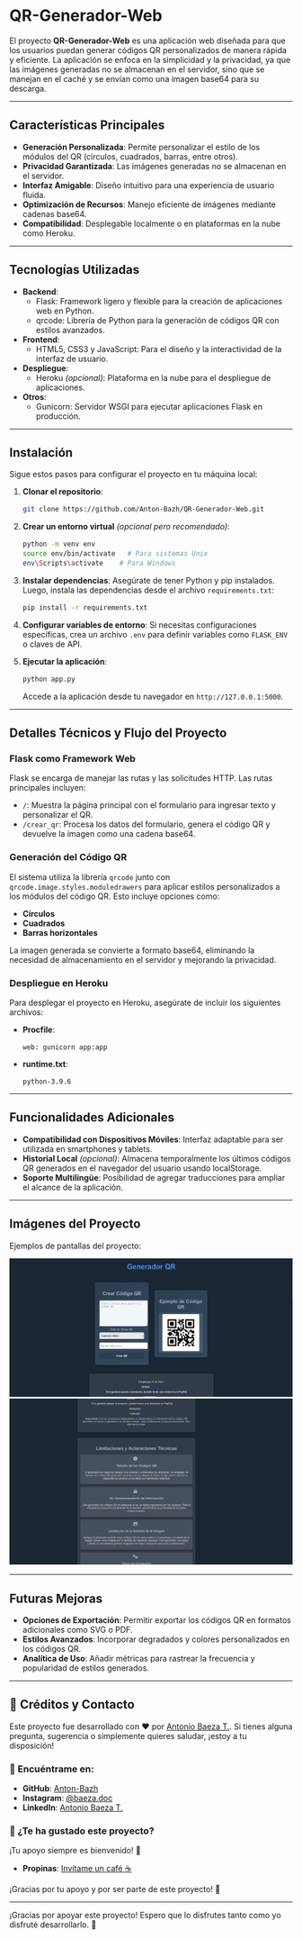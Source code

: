 # QR-Generador-Web

El proyecto **QR-Generador-Web** es una aplicación web diseñada para que los usuarios puedan generar códigos QR personalizados de manera rápida y eficiente. La aplicación se enfoca en la simplicidad y la privacidad, ya que las imágenes generadas no se almacenan en el servidor, sino que se manejan en el caché y se envían como una imagen base64 para su descarga.

---

## Características Principales

- **Generación Personalizada**: Permite personalizar el estilo de los módulos del QR (círculos, cuadrados, barras, entre otros).
- **Privacidad Garantizada**: Las imágenes generadas no se almacenan en el servidor.
- **Interfaz Amigable**: Diseño intuitivo para una experiencia de usuario fluida.
- **Optimización de Recursos**: Manejo eficiente de imágenes mediante cadenas base64.
- **Compatibilidad**: Desplegable localmente o en plataformas en la nube como Heroku.

---

## Tecnologías Utilizadas

- **Backend**:
  - Flask: Framework ligero y flexible para la creación de aplicaciones web en Python.
  - qrcode: Librería de Python para la generación de códigos QR con estilos avanzados.
- **Frontend**:
  - HTML5, CSS3 y JavaScript: Para el diseño y la interactividad de la interfaz de usuario.
- **Despliegue**:
  - Heroku *(opcional)*: Plataforma en la nube para el despliegue de aplicaciones.
- **Otros**:
  - Gunicorn: Servidor WSGI para ejecutar aplicaciones Flask en producción.

---

## Instalación

Sigue estos pasos para configurar el proyecto en tu máquina local:

1. **Clonar el repositorio**:
   ```bash
   git clone https://github.com/Anton-Bazh/QR-Generador-Web.git
   ```

2. **Crear un entorno virtual** *(opcional pero recomendado)*:
   ```bash
   python -m venv env
   source env/bin/activate   # Para sistemas Unix
   env\Scripts\activate    # Para Windows
   ```

3. **Instalar dependencias**:
   Asegúrate de tener Python y pip instalados. Luego, instala las dependencias desde el archivo `requirements.txt`:
   ```bash
   pip install -r requirements.txt
   ```

4. **Configurar variables de entorno**:
   Si necesitas configuraciones específicas, crea un archivo `.env` para definir variables como `FLASK_ENV` o claves de API.

5. **Ejecutar la aplicación**:
   ```bash
   python app.py
   ```
   Accede a la aplicación desde tu navegador en `http://127.0.0.1:5000`.

---

## Detalles Técnicos y Flujo del Proyecto

### Flask como Framework Web

Flask se encarga de manejar las rutas y las solicitudes HTTP. Las rutas principales incluyen:

- `/`: Muestra la página principal con el formulario para ingresar texto y personalizar el QR.
- `/crear_qr`: Procesa los datos del formulario, genera el código QR y devuelve la imagen como una cadena base64.

### Generación del Código QR

El sistema utiliza la librería `qrcode` junto con `qrcode.image.styles.moduledrawers` para aplicar estilos personalizados a los módulos del código QR. Esto incluye opciones como:

- **Círculos**
- **Cuadrados**
- **Barras horizontales**

La imagen generada se convierte a formato base64, eliminando la necesidad de almacenamiento en el servidor y mejorando la privacidad.

### Despliegue en Heroku

Para desplegar el proyecto en Heroku, asegúrate de incluir los siguientes archivos:

- **Procfile**:
  ```text
  web: gunicorn app:app
  ```
- **runtime.txt**:
  ```text
  python-3.9.6
  ```

---

## Funcionalidades Adicionales

- **Compatibilidad con Dispositivos Móviles**: Interfaz adaptable para ser utilizada en smartphones y tablets.
- **Historial Local** *(opcional)*: Almacena temporalmente los últimos códigos QR generados en el navegador del usuario usando localStorage.
- **Soporte Multilingüe**: Posibilidad de agregar traducciones para ampliar el alcance de la aplicación.

---

## Imágenes del Proyecto

Ejemplos de pantallas del proyecto:

  ![Pantalla principal](static/image/pantalla.png)
  ![Pantalla generador](static/image/pantalla2.png)

---

## Futuras Mejoras

- **Opciones de Exportación**: Permitir exportar los códigos QR en formatos adicionales como SVG o PDF.
- **Estilos Avanzados**: Incorporar degradados y colores personalizados en los códigos QR.
- **Analítica de Uso**: Añadir métricas para rastrear la frecuencia y popularidad de estilos generados.

---

## 🎉 Créditos y Contacto

Este proyecto fue desarrollado con ❤️ por [Antonio Baeza T.](https://github.com/Anton-Bazh). Si tienes alguna pregunta, sugerencia o simplemente quieres saludar, ¡estoy a tu disposición!

### 📱 Encuéntrame en:

- **GitHub**: [Anton-Bazh](https://github.com/Anton-Bazh)  
- **Instagram**: [@baeza.doc](https://www.instagram.com/baeza.doc/)  
- **LinkedIn**: [Antonio Baeza T.](https://www.linkedin.com/in/antoniobaezat/)

### 🌟 ¿Te ha gustado este proyecto?

¡Tu apoyo siempre es bienvenido! 💪

- **Propinas**: [Invítame un café ☕](https://www.paypal.com/paypalme/AntonioBaeza0)

¡Gracias por tu apoyo y por ser parte de este proyecto! 🚀


---

¡Gracias por apoyar este proyecto! Espero que lo disfrutes tanto como yo disfruté desarrollarlo. 🚀

